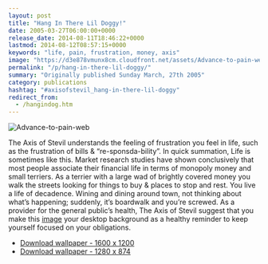 ```yaml
---
layout: post
title: "Hang In There Lil Doggy!"
date: 2005-03-27T06:00:00+0000
release_date: 2014-08-11T18:46:22+0000
lastmod: 2014-08-12T08:57:15+0000
keywords: "life, pain, frustration, money, axis"
image: "https://d3e878vmunx8cm.cloudfront.net/assets/Advance-to-pain-web.jpg"
permalink: "/p/hang-in-there-lil-doggy/"
summary: "Originally published Sunday March, 27th 2005"
category: publications
hashtag: "#axisofstevil_hang-in-there-lil-doggy"
redirect_from:
  - /hangindog.htm
---
```


[id_1]: https://d3e878vmunx8cm.cloudfront.net/assets/Advance-to-pain-web.jpg "Advance-to-pain-web"
![Advance-to-pain-web][id_1]

The Axis of Stevil understands the feeling of frustration you feel in life, such as the frustration of bills & “re-sponsda-bility”. In quick summation, Life is sometimes like this. Market research studies have shown conclusively that most people associate their financial life in terms of monopoly money and small terriers. As a terrier with a large wad of brightly covered money you walk the streets looking for things to buy & places to stop and rest. You live a life of decadence. Wining and dining around town, not thinking about what’s happening; suddenly, it’s boardwalk and you’re screwed. As a provider for the general public’s health, The Axis of Stevil suggest that you make this [image](https://d3e878vmunx8cm.cloudfront.net/assets/Advancetopain1600x1200.jpg "1600X1200") your desktop background as a healthy reminder to keep yourself focused on your obligations.

- [Download wallpaper - 1600 x 1200](https://d3e878vmunx8cm.cloudfront.net/assets/Advancetopain1600x1200.jpg)
- [Download wallpaper - 1280 x 874](https://d3e878vmunx8cm.cloudfront.net/assets/Advancetopain1280x854.jpg)

